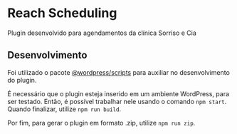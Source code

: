 # Reach Scheduling

Plugin desenvolvido para agendamentos da clínica Sorriso e Cia

## Desenvolvimento

Foi utilizado o pacote [@wordpress/scripts](https://developer.wordpress.org/block-editor/reference-guides/packages/packages-scripts/) para auxiliar no desenvolvimento do plugin.

É necessário que o plugin esteja inserido em um ambiente WordPress, para ser testado. Então, é possível trabalhar nele usando o comando `npm start`. Quando finalizar, utilize `npm run build`.

Por fim, para gerar o plugin em formato .zip, utilize `npm run zip`.
